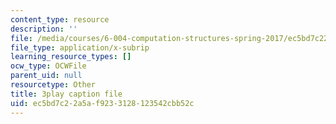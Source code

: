 ```yaml
---
content_type: resource
description: ''
file: /media/courses/6-004-computation-structures-spring-2017/ec5bd7c22a5af9233128123542cbb52c_Teo5DweypWU.srt
file_type: application/x-subrip
learning_resource_types: []
ocw_type: OCWFile
parent_uid: null
resourcetype: Other
title: 3play caption file
uid: ec5bd7c2-2a5a-f923-3128-123542cbb52c
---
```

